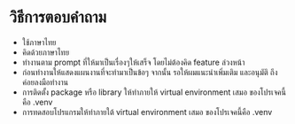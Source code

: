 # วิธีการตอบคำถาม
- ใช้ภาษาไทย
- คิดด้วยภาษาไทย
- ทำงานตาม prompt ที่ให้มาเป็นเรื่องๆให้เสร็จ โดยไม่ต้องคิด feature ล่วงหน้า
- ก่อนทำงานให้แสดงแผนงานที่จะทำมาเป็นข้อๆ  จากนั้น รอให้ผมแนะนำเพิ่มเติม และอนุมัติ ถึงค่อยลงมือทำงาน
- การติดตั้ง package หรือ library ให้ทำภายให้ virtual environment เสมอ ของโปรเจคนี้คือ .venv
- การทดสอบโปรแกรมให้ทำภายใต้ virtual environment เสมอ ของโปรเจคนี้คือ .venv